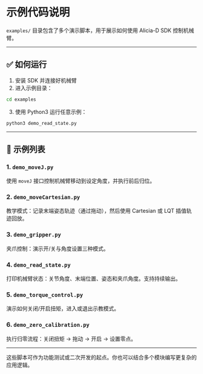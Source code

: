 # 示例代码说明

`examples/` 目录包含了多个演示脚本，用于展示如何使用 Alicia-D SDK 控制机械臂。

---

## ✅ 如何运行

1. 安装 SDK 并连接好机械臂
2. 进入示例目录：
```bash
cd examples
```
3. 使用 Python3 运行任意示例：
```bash
python3 demo_read_state.py
```

---

## 📜 示例列表

### 1. `demo_moveJ.py`
使用 `moveJ` 接口控制机械臂移动到设定角度，并执行前后归位。

### 2. `demo_moveCartesian.py`
教学模式：记录末端姿态轨迹（通过拖动），然后使用 Cartesian 或 LQT 插值轨迹回放。

### 3. `demo_gripper.py`
夹爪控制：演示开/关与角度设置三种模式。

### 4. `demo_read_state.py`
打印机械臂状态：关节角度、末端位置、姿态和夹爪角度。支持持续输出。

### 5. `demo_torque_control.py`
演示如何关闭/开启扭矩，进入或退出示教模式。

### 6. `demo_zero_calibration.py`
执行归零流程：关闭扭矩 → 拖动 → 开启 → 设置零点。

---

这些脚本可作为功能测试或二次开发的起点。你也可以结合多个模块编写更复杂的应用逻辑。